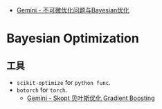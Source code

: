 
-  [Gemini - 不可微优化问题与Bayesian优化](https://g.co/gemini/share/f4367edfefc4)

# Bayesian Optimization

## 工具

- `scikit-optimize` for `python func`. 
- `botorch` for `torch`. 
	- [Gemini - Skopt 贝叶斯优化 Gradient Boosting](https://g.co/gemini/share/d634887bb1cf)


